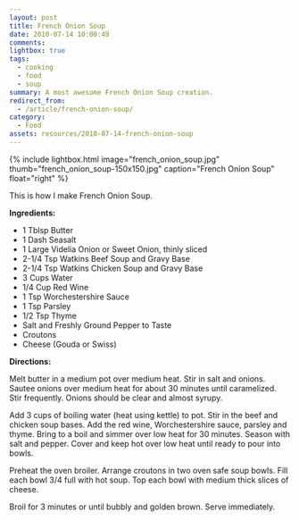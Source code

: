 ```yaml
---
layout: post
title: French Onion Soup
date: 2010-07-14 10:00:49
comments: 
lightbox: true
tags:
  - cooking
  - food
  - soup
summary: A most awesome French Onion Soup creation.
redirect_from:
  - /article/french-onion-soup/
category:
  - Food
assets: resources/2010-07-14-french-onion-soup
---
```


{% include lightbox.html image="french_onion_soup.jpg" thumb="french_onion_soup-150x150.jpg" caption="French Onion Soup" float="right" %}

This is how I make French Onion Soup.

**Ingredients:**

* 1 Tblsp Butter
* 1 Dash Seasalt
* 1 Large Videlia Onion or Sweet Onion, thinly sliced
* 2-1/4 Tsp Watkins Beef Soup and Gravy Base
* 2-1/4 Tsp Watkins Chicken Soup and Gravy Base
* 3 Cups Water
* 1/4 Cup Red Wine
* 1 Tsp Worchestershire Sauce
* 1 Tsp Parsley
* 1/2 Tsp Thyme
* Salt and Freshly Ground Pepper to Taste
* Croutons
* Cheese (Gouda or Swiss)

**Directions:**

Melt butter in a medium pot over medium heat. Stir in salt and onions. Sautee onions over medium heat for about 30 minutes until caramelized. Stir frequently. Onions should be clear and almost syrupy.

Add 3 cups of boiling water (heat using kettle) to pot. Stir in the beef and chicken soup bases. Add the red wine, Worchestershire sauce, parsley and thyme. Bring to a boil and simmer over low heat for 30 minutes. Season with salt and pepper. Cover and keep hot over low heat until ready to pour into bowls.

Preheat the oven broiler. Arrange croutons in two oven safe soup bowls. Fill each bowl 3/4 full with hot soup. Top each bowl with medium thick slices of cheese.

Broil for 3 minutes or until bubbly and golden brown. Serve immediately.

